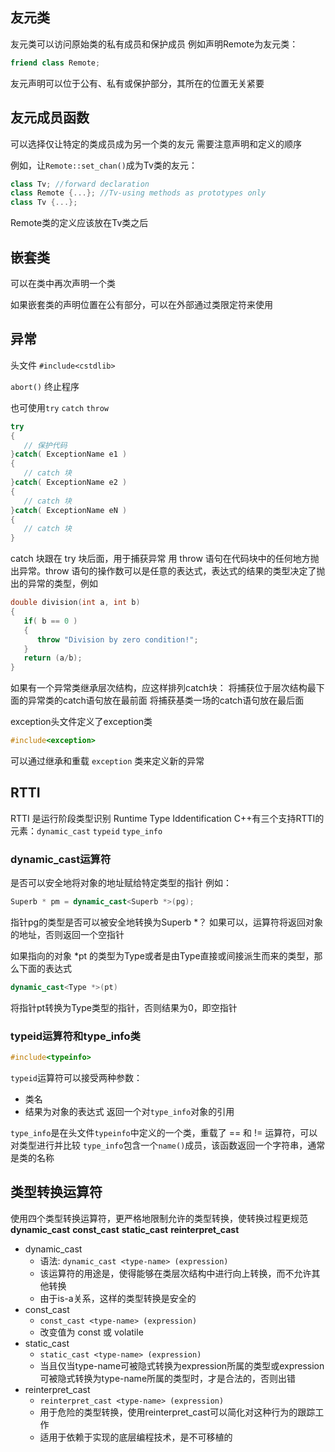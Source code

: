 ## 友元类

友元类可以访问原始类的私有成员和保护成员
例如声明Remote为友元类：
```c++
friend class Remote;
```
友元声明可以位于公有、私有或保护部分，其所在的位置无关紧要

## 友元成员函数

可以选择仅让特定的类成员成为另一个类的友元
需要注意声明和定义的顺序

例如，让```Remote::set_chan()```成为Tv类的友元：
```c++
class Tv; //forward declaration
class Remote {...}; //Tv-using methods as prototypes only
class Tv {...};
```
Remote类的定义应该放在Tv类之后

## 嵌套类

可以在类中再次声明一个类

如果嵌套类的声明位置在公有部分，可以在外部通过类限定符来使用

## 异常

头文件 ```#include<cstdlib>```

```abort()``` 终止程序

也可使用```try``` ```catch``` ```throw```
```c++
try
{
   // 保护代码
}catch( ExceptionName e1 )
{
   // catch 块
}catch( ExceptionName e2 )
{
   // catch 块
}catch( ExceptionName eN )
{
   // catch 块
}
```
catch 块跟在 try 块后面，用于捕获异常
用 throw 语句在代码块中的任何地方抛出异常。throw 语句的操作数可以是任意的表达式，表达式的结果的类型决定了抛出的异常的类型，例如
```c++
double division(int a, int b)
{
   if( b == 0 )
   {
      throw "Division by zero condition!";
   }
   return (a/b);
}
```

如果有一个异常类继承层次结构，应这样排列catch块：
将捕获位于层次结构最下面的异常类的catch语句放在最前面
将捕获基类一场的catch语句放在最后面

exception头文件定义了exception类
```c++
#include<exception>
```
可以通过继承和重载 ```exception``` 类来定义新的异常

## RTTI

RTTI 是运行阶段类型识别 Runtime Type Iddentification
C++有三个支持RTTI的元素：```dynamic_cast``` ```typeid``` ```type_info```

### dynamic_cast运算符

是否可以安全地将对象的地址赋给特定类型的指针
例如：
```c++
Superb * pm = dynamic_cast<Superb *>(pg);
```
指针pg的类型是否可以被安全地转换为Superb *？
如果可以，运算符将返回对象的地址，否则返回一个空指针

如果指向的对象 *pt 的类型为Type或者是由Type直接或间接派生而来的类型，那么下面的表达式
```c++
dynamic_cast<Type *>(pt)
```
将指针pt转换为Type类型的指针，否则结果为0，即空指针

### typeid运算符和type_info类

```c++
#include<typeinfo>
```

```typeid```运算符可以接受两种参数：
* 类名
* 结果为对象的表达式
返回一个对```type_info```对象的引用

```type_info```是在头文件```typeinfo```中定义的一个类，重载了 == 和 != 运算符，可以对类型进行并比较
```type_info```包含一个```name()```成员，该函数返回一个字符串，通常是类的名称

## 类型转换运算符

使用四个类型转换运算符，更严格地限制允许的类型转换，使转换过程更规范
**dynamic_cast** **const_cast** **static_cast** **reinterpret_cast**

* dynamic_cast
  * 语法: ```dynamic_cast <type-name> (expression)```
  * 该运算符的用途是，使得能够在类层次结构中进行向上转换，而不允许其他转换
  * 由于is-a关系，这样的类型转换是安全的
* const_cast
  * ```const_cast <type-name> (expression)```
  * 改变值为 const 或 volatile
* static_cast
  * ```static_cast <type-name> (expression)```
  * 当且仅当type-name可被隐式转换为expression所属的类型或expression可被隐式转换为type-name所属的类型时，才是合法的，否则出错
* reinterpret_cast
  * ```reinterpret_cast <type-name> (expression)```
  * 用于危险的类型转换，使用reinterpret_cast可以简化对这种行为的跟踪工作
  * 适用于依赖于实现的底层编程技术，是不可移植的